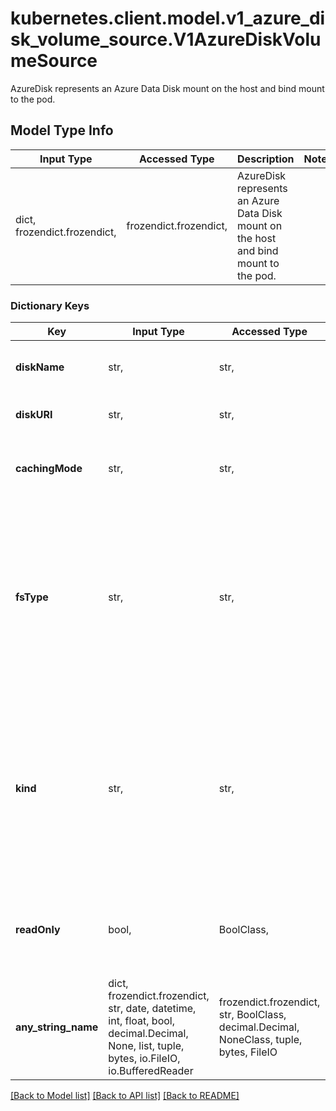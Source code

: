 # kubernetes.client.model.v1_azure_disk_volume_source.V1AzureDiskVolumeSource

AzureDisk represents an Azure Data Disk mount on the host and bind mount to the pod.

## Model Type Info
Input Type | Accessed Type | Description | Notes
------------ | ------------- | ------------- | -------------
dict, frozendict.frozendict,  | frozendict.frozendict,  | AzureDisk represents an Azure Data Disk mount on the host and bind mount to the pod. | 

### Dictionary Keys
Key | Input Type | Accessed Type | Description | Notes
------------ | ------------- | ------------- | ------------- | -------------
**diskName** | str,  | str,  | diskName is the Name of the data disk in the blob storage | 
**diskURI** | str,  | str,  | diskURI is the URI of data disk in the blob storage | 
**cachingMode** | str,  | str,  | cachingMode is the Host Caching mode: None, Read Only, Read Write. | [optional] 
**fsType** | str,  | str,  | fsType is Filesystem type to mount. Must be a filesystem type supported by the host operating system. Ex. \&quot;ext4\&quot;, \&quot;xfs\&quot;, \&quot;ntfs\&quot;. Implicitly inferred to be \&quot;ext4\&quot; if unspecified. | [optional] 
**kind** | str,  | str,  | kind expected values are Shared: multiple blob disks per storage account  Dedicated: single blob disk per storage account  Managed: azure managed data disk (only in managed availability set). defaults to shared | [optional] 
**readOnly** | bool,  | BoolClass,  | readOnly Defaults to false (read/write). ReadOnly here will force the ReadOnly setting in VolumeMounts. | [optional] 
**any_string_name** | dict, frozendict.frozendict, str, date, datetime, int, float, bool, decimal.Decimal, None, list, tuple, bytes, io.FileIO, io.BufferedReader | frozendict.frozendict, str, BoolClass, decimal.Decimal, NoneClass, tuple, bytes, FileIO | any string name can be used but the value must be the correct type | [optional]

[[Back to Model list]](../../README.md#documentation-for-models) [[Back to API list]](../../README.md#documentation-for-api-endpoints) [[Back to README]](../../README.md)

